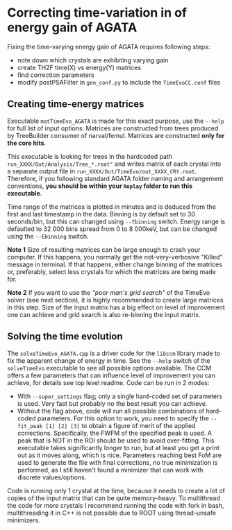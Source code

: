 # Correcting time-variation in of energy gain of AGATA

Fixing the time-varying energy gain of AGATA requires following steps:
- note down which crystals are exhibiting varying gain
- create TH2F time(X) vs energy(Y) matrices
- find correction parameters 
- modify postPSAFilter in ```gen_conf.py``` to include the ```TimeEvoCC.conf``` files   

## Creating time-energy matrices

Executable ```matTimeEvo_AGATA``` is made for this exact purpose, use the ```--help``` for full list of input options. Matrices are constructed from trees produced by TreeBuilder consumer of narval/femul. Matrices are constructed **only for the core hits**.

This executable is looking for trees in the hardcoded path ```run_XXXX/Out/Analysis/Tree_*.root"``` and writes matrix of each crystal into a separate output file in ```run_XXXX/Out/TimeEvo/out_XXXX_CRY.root```. Therefore, if you following standard AGATA folder naming and arrangement conventions, **you should be within your ```Replay``` folder to run this executable**.

Time range of the matrices is plotted in minutes and is deduced from the first and last timestamp in the data. Binning is by default set to 30 seconds/bin, but this can changed using ```--Tbinning``` switch. Energy range is defaulted to 32 000 bins spread from 0 to 8 000keV, but can be changed using the ```--Ebinning``` switch.

**Note 1** Size of resulting matrices can be large enough to crash your computer. If this happens, you normally get the not-very-verbosive "Killed" message in terminal. If that happens, either change binning of the matrices or, preferably, select less crystals for which the matrices are being made for. 

**Note 2** If you want to use the *"poor man's grid search"* of the TimeEvo solver (see next section), it is highly recommended to create large matrices in this step. Size of the input matrix has a big effect on level of improvement one can achieve and grid search is also re-binning the input matrix.

## Solving the time evolution

The ```solveTimeEvo_AGATA.cpp``` is a driver code for the ```libccm``` library made to fix the apparent change of energy in time. See the ```--help``` switch of the ```solveTimeEvo``` executable to see all possible options available. The CCM offers a few parameters that can influence level of improvement you can achieve, for details see top level readme. Code can be run in 2 modes:
- With ```--super_settings``` flag; only a single hard-coded set of parameters is used. Very fast but probably no the best result you can achieve.
- Without the flag above, code will run all possible combinations of hard-coded parameters. For this option to work, you need to specify the ```--fit_peak [1] [2] [3]``` to obtain a figure of merit of the applied corrections. Specifically, the FWFM of the specified peak is used. A peak that is NOT in the ROI should be used to avoid over-fitting. This executable takes significantly longer to run, but at least you get a print out as it moves along, which is nice. Parameters reaching best FoM are used to generate the file with final corrections, no true minimization is performed, as I still haven't found a minimizer that can work with discrete values/options. 

Code is running only 1 crystal at the time, because it needs to create a lot of copies of the input matrix that can be quite memory-heavy. To multithread the code for more crystals I recommend running the code with fork in bash, multithreading it in C++ is not possible due to ROOT using thread-unsafe minimizers.  

